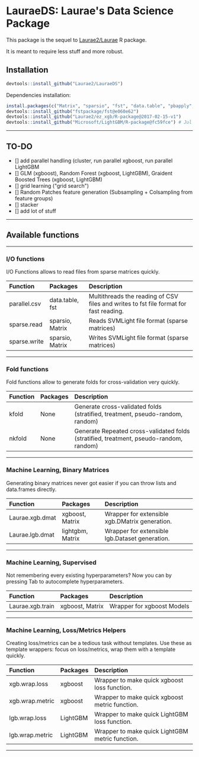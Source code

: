 # LauraeDS: Laurae's Data Science Package

This package is the sequel to [Laurae2/Laurae](https://github.com/Laurae2/Laurae) R package.

It is meant to require less stuff and more robust.

## Installation

```r
devtools::install_github("Laurae2/LauraeDS")
```

Dependencies installation:

```r
install.packages(c("Matrix", "sparsio", "fst", "data.table", "pbapply", "parallel"))
devtools::install_github("fstpackage/fst@e060e62")
devtools::install_github("Laurae2/ez_xgb/R-package@2017-02-15-v1")
devtools::install_github("Microsoft/LightGBM/R-package@fc59fce") # Jul 14 2017, v2.0.4

```

---

## TO-DO

- [] add parallel handling (cluster, run parallel xgboost, run parallel LightGBM
- [] GLM (xgboost), Random Forest (xgboost, LightGBM), Graident Boosted Trees (xgboost, LightGBM)
- [] grid learning ("grid search")
- [] Random Patches feature generation (Subsampling + Colsampling from feature groups)
- [] stacker
- [] add lot of stuff

---

## Available functions

---

### I/O functions

I/O Functions allows to read files from sparse matrices quickly.

| Function | Packages | Description |
| :--- | :--- | :--- |
| parallel.csv | data.table, fst | Multithreads the reading of CSV files and writes to fst file format for fast reading. |
| sparse.read | sparsio, Matrix | Reads SVMLight file format (sparse matrices) |
| sparse.write | sparsio, Matrix | Writes SVMLight file format (sparse matrices) |

---

### Fold functions

Fold functions allow to generate folds for cross-validation very quickly.

| Function | Packages | Description |
| :--- | :--- | :--- |
| kfold | None | Generate cross-validated folds (stratified, treatment, pseudo-random, random) |
| nkfold | None | Generate Repeated cross-validated folds (stratified, treatment, pseudo-random, random) |

---

### Machine Learning, Binary Matrices

Generating binary matrices never got easier if you can throw lists and data.frames directly.

| Function | Packages | Description |
| :--- | :--- | :--- |
| Laurae.xgb.dmat | xgboost, Matrix | Wrapper for extensible xgb.DMatrix generation. |
| Laurae.lgb.dmat | lightgbm, Matrix | Wrapper for extensible lgb.Dataset generation. |

---

### Machine Learning, Supervised

Not remembering every existing hyperparameters? Now you can by pressing Tab to autocomplete hyperparameters.

| Function | Packages | Description |
| :--- | :--- | :--- |
| Laurae.xgb.train | xgboost, Matrix | Wrapper for xgboost Models |

---

### Machine Learning, Loss/Metrics Helpers

Creating loss/metrics can be a tedious task without templates. Use these as template wrappers: focus on loss/metrics, wrap them with a template quickly.

| Function | Packages | Description |
| :--- | :--- | :--- |
| xgb.wrap.loss | xgboost | Wrapper to make quick xgboost loss function. |
| xgb.wrap.metric | xgboost | Wrapper to make quick xgboost metric function. |
| lgb.wrap.loss | LightGBM | Wrapper to make quick LightGBM loss function. |
| lgb.wrap.metric | LightGBM | Wrapper to make quick LightGBM metric function. |

---


